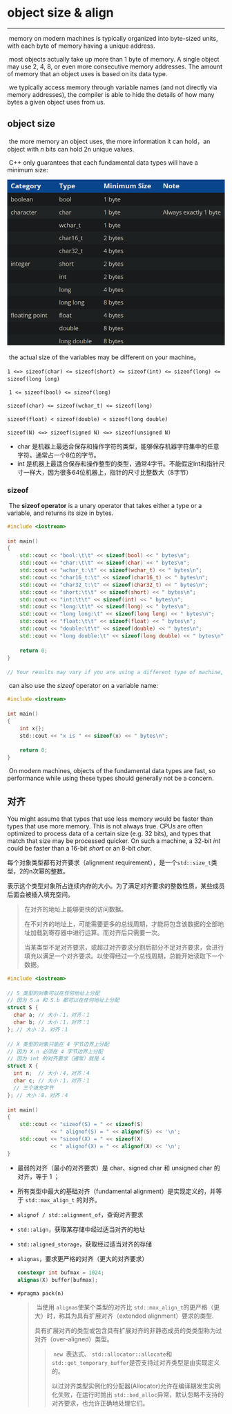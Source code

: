 # object size & align

---

​		memory on modern machines is typically organized into byte-sized units, with each byte of memory having a unique address. 

​		most objects actually take up more than 1 byte of memory. A single object may use 2, 4, 8, or even more consecutive memory addresses. The amount of memory that an object uses is based on its data type.

​		we typically access memory through variable names (and not directly via memory addresses), the compiler is able to hide the details of how many bytes a given object uses from us. 

## object size

​		the more memory an object uses, the more information it can hold，an object with *n* bits can hold 2n unique values.

​		C++ only guarantees that each fundamental data types will have a minimum size:

![image-20230312121144984](https://raw.githubusercontent.com/Mocearan/picgo-server/main/image-20230312121144984.png)

​		 the actual size of the variables may be different on your machine。

​		`1 <=> sizeof(char) <= sizeof(short) <= sizeof(int) <= sizeof(long) <= sizeof(long long)`

​		`1 <= sizeof(bool) <= sizeof(long)`

​		`sizeof(char) <= sizeof(wchar_t) <= sizeof(long)`

​		`sizeof(float) < sizeof(double) < sizeof(long double)`

​		`sizeof(N) <=> sizoef(signed N) <=> sizeof(unsigned N)`

- char 是机器上最适合保存和操作字符的类型，能够保存机器字符集中的任意字符。通常占一个8位的字节。
- int 是机器上最适合保存和操作整型的类型，通常4字节。不能假定Int和指针尺寸一样大，因为很多64位机器上，指针的尺寸比整数大（8字节）

### sizeof

​		The **sizeof operator** is a unary operator that takes either a type or a variable, and returns its size in bytes. 

```c++
#include <iostream>

int main()
{
    std::cout << "bool:\t\t" << sizeof(bool) << " bytes\n";
    std::cout << "char:\t\t" << sizeof(char) << " bytes\n";
    std::cout << "wchar_t:\t" << sizeof(wchar_t) << " bytes\n";
    std::cout << "char16_t:\t" << sizeof(char16_t) << " bytes\n";
    std::cout << "char32_t:\t" << sizeof(char32_t) << " bytes\n";
    std::cout << "short:\t\t" << sizeof(short) << " bytes\n";
    std::cout << "int:\t\t" << sizeof(int) << " bytes\n";
    std::cout << "long:\t\t" << sizeof(long) << " bytes\n";
    std::cout << "long long:\t" << sizeof(long long) << " bytes\n";
    std::cout << "float:\t\t" << sizeof(float) << " bytes\n";
    std::cout << "double:\t\t" << sizeof(double) << " bytes\n";
    std::cout << "long double:\t" << sizeof(long double) << " bytes\n";

    return 0;
}

// Your results may vary if you are using a different type of machine, or a different compiler.
```

​		can also use the *sizeof* operator on a variable name:

```c
#include <iostream>

int main()
{
    int x{};
    std::cout << "x is " << sizeof(x) << " bytes\n";

    return 0;
}
```

​		On modern machines, objects of the fundamental data types are fast, so performance while using these types should generally not be a concern.

## 对齐

You might assume that types that use less memory would be faster than types that use more memory. This is not always true. CPUs are often optimized to process data of a certain size (e.g. 32 bits), and types that match that size may be processed quicker. On such a machine, a 32-bit *int* could be faster than a 16-bit *short* or an 8-bit *char*.

每个对象类型都有对齐要求（alignment requirement），是一个`std::size_t`类型，2的n次幂的整数。

表示这个类型对象所占连续内存的大小。为了满足对齐要求的整数性质，某些成员后面会被插入填充空间。

>   在对齐的地址上能够更快的访问数据。
>
>   在不对齐的地址上，可能需要更多的总线周期，才能将包含该数据的全部地址加载到寄存器中进行运算。而对齐后只需要一次。
>
>   当某类型不足对齐要求，或超过对齐要求分割后部分不足对齐要求，会进行填充以满足一个对齐要求。以使得经过一个总线周期，总能开始读取下一个数据。

```c++
#include <iostream>
 
// S 类型的对象可以在任何地址上分配
// 因为 S.a 和 S.b 都可以在任何地址上分配
struct S {
  char a; // 大小：1，对齐：1
  char b; // 大小：1，对齐：1
}; // 大小：2，对齐：1
 
// X 类型的对象只能在 4 字节边界上分配
// 因为 X.n 必须在 4 字节边界上分配
// 因为 int 的对齐要求（通常）就是 4
struct X {
  int n;  // 大小：4，对齐：4
  char c; // 大小：1，对齐：1
  // 三个填充字节
}; // 大小：8，对齐：4
 
int main()
{
    std::cout << "sizeof(S) = " << sizeof(S)
              << " alignof(S) = " << alignof(S) << '\n';
    std::cout << "sizeof(X) = " << sizeof(X)
              << " alignof(X) = " << alignof(X) << '\n';
}
```

-   最弱的对齐（最小的对齐要求）是 char、signed char 和 unsigned char 的对齐，等于 1 ；

-   所有类型中最大的基础对齐（fundamental alignment）是实现定义的，并等于 `std::max_align_t` 的对齐。

-   `alignof / std::alignment_of`，查询对齐要求

-   `std::align`，获取某存储中经过适当对齐的地址

-   `std::aligned_storage`，获取经过适当对齐的存储

-   `alignas`，要求更严格的对齐（更大的对齐要求）

    ```c++
    constexpr int bufmax = 1024;
    alignas(X) buffer[bufmax];
    ```
    
    
    
-   `#pragma pack(n)`

    >   ​		当使用 `alignas`使某个类型的对齐比 `std::max_align_t`的更严格（更大）时，称其为具有扩展对齐（extended alignment）要求的类型.
    >
    >   ​		具有扩展对齐的类型或包含具有扩展对齐的非静态成员的类类型称为过对齐（over-aligned）类型。
    >
    >   >   ​		`new `表达式、 `std::allocator::allocate`和 `std::get_temporary_buffer`是否支持过对齐类型是由实现定义的。
    >   >
    >   >   ​		以过对齐类型实例化的分配器(Allocator)允许在编译期发生实例化失败，在运行时抛出 `std::bad_alloc`异常，默认忽略不支持的对齐要求，也允许正确地处理它们。

